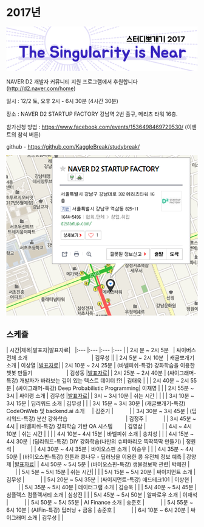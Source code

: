 # 2017년

![](img/title.png)

 NAVER D2 개발자 커뮤니티 지원 프로그램에서 후원합니다(http://d2.naver.com/home)
 
 일시 : 12/2 토, 오후 2시 - 6시 30분 (4시간 30분)
 
 장소 : NAVER D2 STARTUP FACTORY
       강남역 2번 출구, 메리츠 타워 16층.
 
 참가신청 방법 : https://www.facebook.com/events/1536498469729530/  (이벤트의 참석 버튼)
  
 github - https://github.com/KaggleBreak/studybreak/
 
![](img/d2.png)

## 스케쥴

| 시간|제목|발표자|발표자료|  
|:---	        |:---	                                  |:---	    |:---	 |
| 2시 분 ~ 2시 5분    | 싸이버스 전체 소개                                            | 김무성 ||
| 2시 5분 ~ 2시 10분  | 캐글뽀개기 소개 | 이상열 |[발표자료](https://github.com/KaggleBreak/studybreak/blob/gh-pages/2017/presentation/study/%EC%BA%90%EA%B8%80%EB%BD%80%EA%B0%9C%EA%B8%B0%EC%86%8C%EA%B0%9C_%EC%8A%A4%ED%84%B0%EB%94%94%EB%BD%80%EA%B0%9C%EA%B8%B02017.pptx)|
| 2시 10분 ~ 2시 25분 | (바벨피쉬-특강) 강화학습을 이용한 챗봇 만들기                       | 김성동 |[발표자료](https://github.com/KaggleBreak/studybreak/blob/gh-pages/2017/presentation/special/%EA%B0%95%ED%99%94%ED%95%99%EC%8A%B5-%EC%B1%97%EB%B4%87-Dialogue-Policy-Optimization.pdf)|
| 2시 25분 ~ 2시 40분 | (싸이그래머-특강) 개발자가 바라보는 깊이 있는 텍스트 데이터 !?!       | 김태욱 |           |
| 2시 40분 ~ 2시 55분  | (싸이그래머-특강) Deep Probabilistic Programming| 이재영 |           |
| 2시 55분 ~ 3시  | 싸이랭 소개 | 김무성 |[발표자료](https://github.com/KaggleBreak/studybreak/blob/gh-pages/2017/presentation/study/%EC%8B%B8%EC%9D%B4%EB%9E%AD%EC%86%8C%EA%B0%9C_%EC%8A%A4%ED%84%B0%EB%94%94%EB%BD%80%EA%B0%9C%EA%B8%B02017.pptx)|
| 3시 ~ 3시 10분  | 쉬는 시간                                                  |          |           |
| 3시 10분 ~ 3시 15분 | 딥리워드 소개                                              | 김무성 |           |
| 3시 15분 ~ 3시 30분 | (캐글뽀개기-특강) CodeOnWeb 및 backend.ai 소개     | 김준기 |           |
| 3시 30분 ~ 3시 45분 | (딥리워드-특강) 분산 강화학습                                       | 김정주 |           |
| 3시 45분 ~ 4시 | (바벨피쉬-특강) 강화학습 기반 QA 시스템         | 김영삼 |           |
| 4시 ~ 4시 10분  | 쉬는 시간  |          |           |
| 4시 10분~ 4시 15분  | 바벨피쉬 소개 | 송치성 |           |
| 4시 15분 ~ 4시 30분 | (딥리워드-특강) DIY 강화학습(나만의 슈퍼마리오 뚝딱뚝딱 만들기) | 정원석 |           |
| 4시 30분 ~ 4시 35분 | 바이오스핀 소개 | 이승우 |           |
| 4시 35분 ~ 4시 50분 | (바이오스핀-특강) 힌튼과 콩나무 - 딥러닝을 이용한 콩 유전체 정보 예측 | 강양제 |[발표자료](https://github.com/KaggleBreak/studybreak/blob/gh-pages/2017/presentation/special/Cropscience2017_yangjaekang.pptx)|
| 4시 50분 ~ 5시 5분 | (바이오스핀-특강) 생물정보학 관련| 박혜진 |           |
| 5시 5분 ~ 5시 15분 | 쉬는 시간|          |           |
| 5시 15분 ~ 5시 20분 | 싸이지먼트 소개 | 김무성 |           |
| 5시 20분 ~ 5시 35분 | (싸이지먼트-특강) 애드테크101 | 이상현 |           |
| 5시 35분 ~ 5시 40분 | 데이터그램 소개 | 김승욱 |           |
| 5시 40분 ~ 5시 45분 | 심플랙스 컴플랙서티 소개 | 심상진 |           |
| 5시 45분 ~ 5시 50분 | 알파로우 소개 | 이재석 |           |
| 5시 50분 ~ 5시 55분 | AI Finance 소개 | 송준호 |           |
| 5시 55분 ~ 6시 10분 | (AIFin-특강) 딥러닝 + 금융 | 송준호 |           |
| 6시 10분 ~ 6시 20분 | 싸이그래머 소개 | 김무성 |           |
